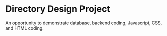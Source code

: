 # Directory Design Project

An opportunity to demonstrate database, backend coding, Javascript, CSS, and HTML coding.   